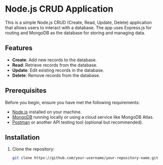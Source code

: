 # Node.js CRUD Application

This is a simple Node.js CRUD (Create, Read, Update, Delete) application that allows users to interact with a database. The app uses Express.js for routing and MongoDB as the database for storing and managing data.

## Features

- **Create**: Add new records to the database.
- **Read**: Retrieve records from the database.
- **Update**: Edit existing records in the database.
- **Delete**: Remove records from the database.

## Prerequisites

Before you begin, ensure you have met the following requirements:

- [Node.js](https://nodejs.org/) installed on your machine.
- [MongoDB](https://www.mongodb.com/) running locally or using a cloud service like MongoDB Atlas.
- [Postman](https://www.postman.com/) or another API testing tool (optional but recommended).

## Installation

1. Clone the repository:
   ```bash
   git clone https://github.com/your-username/your-repository-name.git

